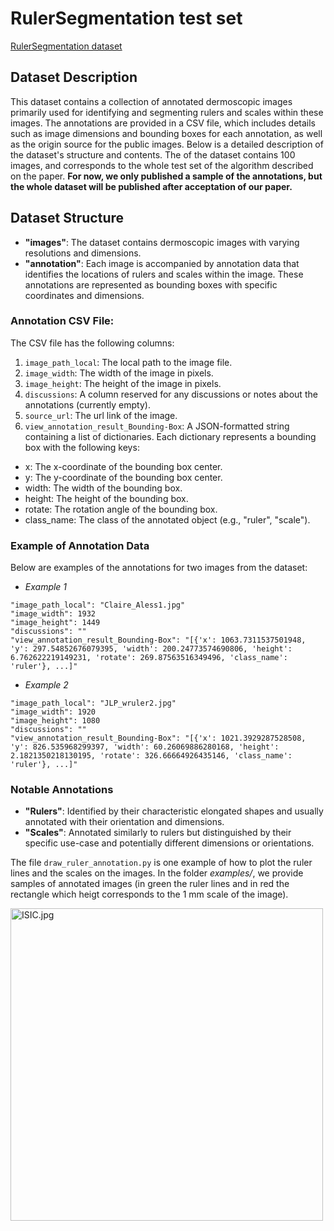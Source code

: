 # RulerSegmentation test set

[RulerSegmentation dataset](https://path/to/images)

## Dataset Description
This dataset contains a collection of annotated dermoscopic images primarily used for identifying and segmenting rulers and scales within these images. The annotations are provided in a CSV file, which includes details such as image dimensions and bounding boxes for each annotation, as well as the origin source for the public images. Below is a detailed description of the dataset's structure and contents.
The of the dataset contains 100 images, and corresponds to the whole test set of the algorithm described on the paper.  **For now, we only published a sample of the annotations, but the whole dataset will be published after acceptation of our paper.**

## Dataset Structure
- **"images"**: The dataset contains dermoscopic images with varying resolutions and dimensions.
- **"annotation"**: Each image is accompanied by annotation data that identifies the locations of rulers and scales within the image. These annotations are represented as bounding boxes with specific coordinates and dimensions.

### Annotation CSV File: 
The CSV file has the following columns:

1. `image_path_local`: The local path to the image file.
2. `image_width`: The width of the image in pixels.
3. `image_height`: The height of the image in pixels.
4. `discussions`: A column reserved for any discussions or notes about the annotations (currently empty).
5. `source_url`: The url link of the image.
6. `view_annotation_result_Bounding-Box`: A JSON-formatted string containing a list of dictionaries. Each dictionary represents a bounding box with the following keys:
  * x: The x-coordinate of the bounding box center.
  * y: The y-coordinate of the bounding box center.
  * width: The width of the bounding box.
  * height: The height of the bounding box.
  * rotate: The rotation angle of the bounding box.
  * class_name: The class of the annotated object (e.g., "ruler", "scale").

### Example of Annotation Data
Below are examples of the annotations for two images from the dataset:

- *Example 1*
```
"image_path_local": "Claire_Aless1.jpg"
"image_width": 1932
"image_height": 1449
"discussions": ""
"view_annotation_result_Bounding-Box": "[{'x': 1063.7311537501948, 'y': 297.54852676079395, 'width': 200.24773574690806, 'height': 6.762622219149231, 'rotate': 269.87563516349496, 'class_name': 'ruler'}, ...]"

```
- *Example 2*
```
"image_path_local": "JLP_wruler2.jpg"
"image_width": 1920
"image_height": 1080
"discussions": ""
"view_annotation_result_Bounding-Box": "[{'x': 1021.3929287528508, 'y': 826.535968299397, 'width': 60.26069886280168, 'height': 2.1821350218130195, 'rotate': 326.66664926435146, 'class_name': 'ruler'}, ...]"
```

### Notable Annotations

- **"Rulers"**: Identified by their characteristic elongated shapes and usually annotated with their orientation and dimensions.
- **"Scales"**: Annotated similarly to rulers but distinguished by their specific use-case and potentially different dimensions or orientations.


The file `draw_ruler_annotation.py` is one example of how to plot the ruler lines and the scales on the images. In the folder *examples/*, we provide samples of annotated images (in green the ruler lines and in red the rectangle which heigt corresponds to the 1 mm scale of the image).

<img title="a title" alt="ISIC.jpg" src="annotated_examples/ISIC_0220438_annotated.png"  width="500"> 
